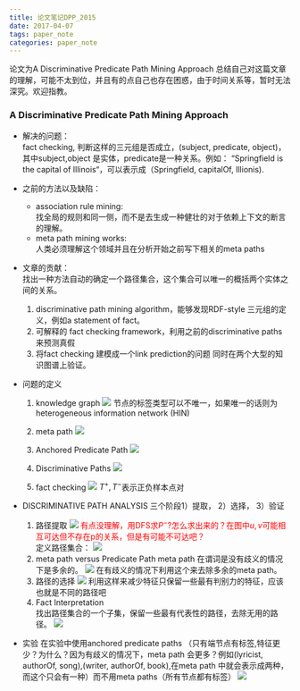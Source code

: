 ```yaml
---
title: 论文笔记DPP_2015
date: 2017-04-07
tags: paper_note
categories: paper_note
---
```

论文为A Discriminative Predicate Path Mining Approach 
总结自己对这篇文章的理解，可能不太到位，并且有的点自己也存在困惑，由于时间关系等，暂时无法深究。欢迎指教。
<!--more--> 
### A Discriminative Predicate Path Mining Approach 
 
* 解决的问题：  
    fact checking, 判断这样的三元组是否成立，(subject, predicate, object)，其中subject,object 是实体，predicate是一种关系。例如： “Springfield is the capital of Illinois“，可以表示成（Springfield, capitalOf, Illionis).
* 之前的方法以及缺陷： 
    * association rule mining:  
        找全局的规则和同一侧，而不是去生成一种健壮的对于依赖上下文的断言的理解。
    * meta path mining works:   
        人类必须理解这个领域并且在分析开始之前写下相关的meta paths
* 文章的贡献：   
    找出一种方法自动的确定一个路径集合，这个集合可以唯一的概括两个实体之间的关系。
    1. discriminative path mining algorithm，能够发现RDF-style 三元组的定义，例如a statement of fact。
    2. 可解释的 fact checking framework，利用之前的discriminative paths 来预测真假
    3. 将fact checking 建模成一个link prediction的问题 同时在两个大型的知识图谱上验证。
* 问题的定义
    1. knowledge graph
    ![](/images/14912142937359.jpg) 
    节点的标签类型可以不唯一，如果唯一的话则为heterogeneous information network (HIN) 
    2. meta path
    ![](/images/14912143192104.jpg)
    3. Anchored Predicate Path
    ![](/images/14912143584163.jpg)
    4. Discriminative Paths
    ![](/images/14912144282286.jpg)
    
    5. fact checking
    ![](/images/14912146707486.jpg)
    $T^+,T^-$表示正负样本点对
* DISCRIMINATIVE PATH ANALYSIS
    三个阶段1）提取， 2）选择， 3）验证
    1. 路径提取
        ![](/images/14912158017090.jpg)
        <font color=red>有点没理解，用DFS求$P^-$?怎么求出来的？在图中$u,v$可能相互可达但不存在p的关系，但是有可能不可达吧？ </font>  
        定义路径集合：
        ![](/images/14912158155574.jpg)
    2. meta path versus Predicate Path
        meta path 在谓词是没有歧义的情况下是多余的。
        ![](/images/14912162745624.jpg)
在有歧义的情况下利用这个来去除多余的meta path。
    3. 路径的选择
        ![](/images/14912163763921.jpg)
        利用这样来减少特征只保留一些最有判别力的特征，应该也就是不同的路径吧
    4. Fact Interpretation  
        找出路径集合的一个子集，保留一些最有代表性的路径，去除无用的路径。
        ![](/images/14912168882944.jpg)

* 实验
    在实验中使用anchored predicate paths （只有端节点有标签,特征更少？为什么？因为有歧义的情况下，meta path 会更多？例如(lyricist, authorOf, song),(writer, authorOf, book),在meta path 中就会表示成两种，而这个只会有一种）而不用meta paths（所有节点都有标签）
![](/images/14912174451881.jpg)


